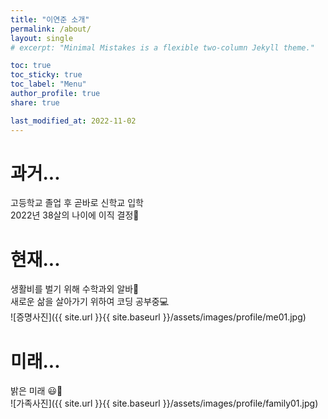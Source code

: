 ```yaml
---
title: "이연준 소개"
permalink: /about/
layout: single
# excerpt: "Minimal Mistakes is a flexible two-column Jekyll theme."

toc: true
toc_sticky: true
toc_label: "Menu"
author_profile: true
share: true

last_modified_at: 2022-11-02
---
```



# 과거...
고등학교 졸업 후 곧바로 신학교 입학  
2022년 38살의 나이에 이직 결정🎈

# 현재...
생활비를 벌기 위해 수학과외 알바📝  
새로운 삶을 살아가기 위하여 코딩 공부중💻  
![증명사진]({{ site.url }}{{ site.baseurl }}/assets/images/profile/me01.jpg)

# 미래...
밝은 미래 😃🌈  
![가족사진]({{ site.url }}{{ site.baseurl }}/assets/images/profile/family01.jpg)



